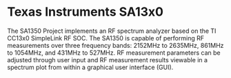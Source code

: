 # Texas Instruments SA13x0

The SA1350 Project implements an RF spectrum analyzer based on the TI CC13x0
SimpleLink RF SOC. The SA1350 is capable of performing RF measurements over
three frequency bands: 2152MHz to 2635MHz, 861MHz to 1054MHz, and 431MHz to 527MHz.
RF measurement parameters can be adjusted through user input and RF measurement
results viewable in a spectrum plot from within a graphical user interface (GUI).
